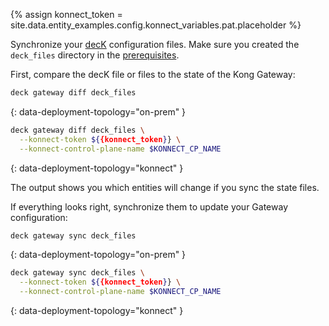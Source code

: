 {% assign konnect_token = site.data.entity_examples.config.konnect_variables.pat.placeholder %}

Synchronize your [decK](/deck/) configuration files.
Make sure you created the `deck_files` directory in the [prerequisites](#prerequisites).

First, compare the decK file or files to the state of the Kong Gateway:
```bash
deck gateway diff deck_files
```
{: data-deployment-topology="on-prem" }

```bash
deck gateway diff deck_files \
  --konnect-token ${{konnect_token}} \
  --konnect-control-plane-name $KONNECT_CP_NAME
```
{: data-deployment-topology="konnect" }

The output shows you which entities will change if you sync the state files.

If everything looks right, synchronize them to update your Gateway configuration:

```bash
deck gateway sync deck_files
```
{: data-deployment-topology="on-prem" }
```bash
deck gateway sync deck_files \
  --konnect-token ${{konnect_token}} \
  --konnect-control-plane-name $KONNECT_CP_NAME
```
{: data-deployment-topology="konnect" }
